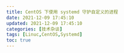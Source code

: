 ```yaml
---
title: CentOS 下使用 systemd 守护自定义的进程
date: 2021-12-09 17:45:10
updated: 2021-12-09 17:45:10
categories: [技术杂谈]
tags: [Linuc,CentOS,Systemd]
toc: true
---
```


